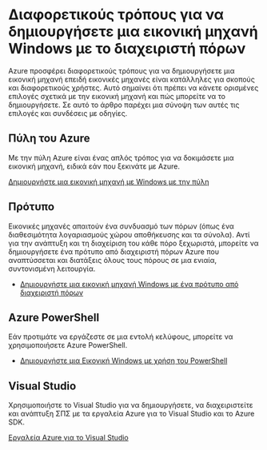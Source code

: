 <properties
    pageTitle="Διαφορετικούς τρόπους για να δημιουργήσετε μια Εικονική Windows | Microsoft Azure"
    description="Παραθέτει τους διαφορετικούς τρόπους για να δημιουργήσετε μια εικονική μηχανή Windows με τη διαχείριση πόρων."
    services="virtual-machines-windows"
    documentationCenter=""
    authors="cynthn"
    manager="timlt"
    editor=""
    tags="azure-resource-manager"/>

<tags
    ms.service="virtual-machines-windows"
    ms.devlang="na"
    ms.topic="article"
    ms.tgt_pltfrm="vm-windows"
    ms.workload="infrastructure-services"
    ms.date="09/27/2016"
    ms.author="cynthn"/>

# <a name="different-ways-to-create-a-windows-virtual-machine-with-resource-manager"></a>Διαφορετικούς τρόπους για να δημιουργήσετε μια εικονική μηχανή Windows με το διαχειριστή πόρων

Azure προσφέρει διαφορετικούς τρόπους για να δημιουργήσετε μια εικονική μηχανή επειδή εικονικές μηχανές είναι κατάλληλες για σκοπούς και διαφορετικούς χρήστες. Αυτό σημαίνει ότι πρέπει να κάνετε ορισμένες επιλογές σχετικά με την εικονική μηχανή και πώς μπορείτε να το δημιουργήσετε. Σε αυτό το άρθρο παρέχει μια σύνοψη των αυτές τις επιλογές και συνδέσεις με οδηγίες.

## <a name="azure-portal"></a>Πύλη του Azure

Με την πύλη Azure είναι ένας απλός τρόπος για να δοκιμάσετε μια εικονική μηχανή, ειδικά εάν που ξεκινάτε με Azure. 

[Δημιουργήστε μια εικονική μηχανή με Windows με την πύλη](virtual-machines-windows-hero-tutorial.md)

## <a name="template"></a>Πρότυπο

Εικονικές μηχανές απαιτούν ένα συνδυασμό των πόρων (όπως ένα διαθεσιμότητα λογαριασμούς χώρου αποθήκευσης και τα σύνολα). Αντί για την ανάπτυξη και τη διαχείριση του κάθε πόρο ξεχωριστά, μπορείτε να δημιουργήσετε ένα πρότυπο από διαχειριστή πόρων Azure που αναπτύσσεται και διατάξεις όλους τους πόρους σε μια ενιαία, συντονισμένη λειτουργία.

- [Δημιουργήστε μια εικονική μηχανή Windows με ένα πρότυπο από διαχειριστή πόρων](virtual-machines-windows-ps-template.md)


## <a name="azure-powershell"></a>Azure PowerShell

Εάν προτιμάτε να εργάζεστε σε μια εντολή κελύφους, μπορείτε να χρησιμοποιήσετε Azure PowerShell.

- [Δημιουργήστε μια Εικονική Windows με χρήση του PowerShell](virtual-machines-windows-ps-create.md)


## <a name="visual-studio"></a>Visual Studio

Χρησιμοποιήστε το Visual Studio για να δημιουργήσετε, να διαχειριστείτε και ανάπτυξη ΣΠΣ με τα εργαλεία Azure για το Visual Studio και το Azure SDK.

[Εργαλεία Azure για το Visual Studio](https://www.visualstudio.com/features/azure-tools-vs)

